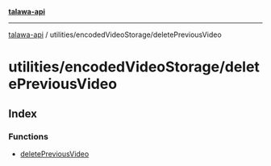 [**talawa-api**](../../../README.md)

***

[talawa-api](../../../modules.md) / utilities/encodedVideoStorage/deletePreviousVideo

# utilities/encodedVideoStorage/deletePreviousVideo

## Index

### Functions

- [deletePreviousVideo](functions/deletePreviousVideo.md)
